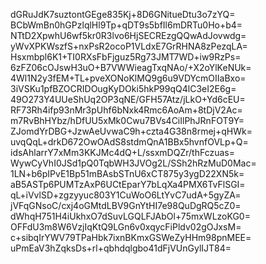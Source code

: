 dGRuJdK7suztontGEge835Kj+8D6GNitueDtu3o7zYQ=
BCbWmBn0hGPzlqlHl9Tp+qDT9s5bfIl6mDRTu0Ho+b4=
NTtD2XpwhU6wf5kr0R3lvo6HjSECREzgQQwAdJovwdg=
yWvXPKWszfS+nxPsR2ocoP1VLdxE7GrRHNA8zPezqLA=
Hsxmbpl6K1+TI0RXsFbFjguz5Rg73JMT7WD+iw9RzPs=
6zFZ06cOJswH3uO+B7VWWieagTxqNAo/+X2oYlKeNUk=
4Wl1N2y3fEM+TL+pveXONoKlMQ9g6u9VDYcmOIIaBxo=
3iVSKu1pfBZOCRIDOugKyDOki5hkP99qQ4lC3eI2E6g=
49O273Y4UUeShUq2OP3qNE/GFH57Atz/jLkO+Yd6cEU=
RF73Rh4ifp93nMr3pUhf6bNxk4Rmc6AoAm+8tDjV2Ac=
m7RvBhHYbz/hDfUU5xMk0Cwu7BVs4CiIlPhJRnFOT9Y=
ZJomdYrDBG+JzwAeUvwaC9h+czta4G38n8rmej+qHWk=
uvqQqL+drkD672OwOAdS8stdmQnA1BBx5hvnfOVLp+Q=
idsAhlarrY7xMm3KKJMc4dQ+L/ssxmDQZr/thFczuas=
WywCyVhI0JSd1pQ0TqbWH3JVOg2L/SSh2hRzMuD0Mac=
1LN+b6pIPvE1Bp51mBAsbSTnU6xCT875y3ygD22XN5k=
aB5ASTp6PUMTzAxP6UCtEparY7bLqXa4PMX6TvFlSGI=
qL+iVvlSD+zgzyyuc803Y1CuWoO6LtYvC7udA+5gyZA=
jVFqGNsoC/cxj4oGMtdLBV9GnYtHI7e98QuDgRQ5cZ0=
dWhqH751H4iUkhxO7dSuvLGQLFJAbOl+75mxWLzoKG0=
OFFdU3m8W6VzjIqKtQ9LGn6v0xqycFiPldv02gOJxsM=
c+sibqIrYWV79TPaHbk7ixnBKmxGSWeZyHHm98pnMEE=
uPmEaV3hZqksDs+rl+qbhdqlgbo41dFjVUnGylIJT84=
